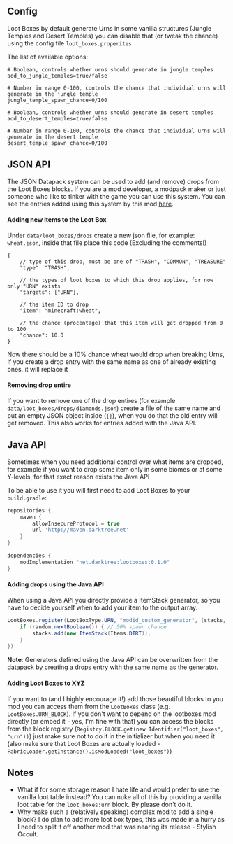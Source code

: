 ## Config
Loot Boxes by default generate Urns in some vanilla structures (Jungle Temples and Desert Temples)
you can disable that (or tweak the chance) using the config file `loot_boxes.properites`

The list of available options:
```properties
# Boolean, controls whether urns should generate in jungle temples
add_to_jungle_temples=true/false

# Number in range 0-100, controls the chance that individual urns will generate in the jungle temple
jungle_temple_spawn_chance=0/100

# Boolean, controls whether urns should generate in desert temples
add_to_desert_temples=true/false

# Number in range 0-100, controls the chance that individual urns will generate in the desert temple
desert_temple_spawn_chance=0/100
```

## JSON API
The JSON Datapack system can be used to add (and remove) drops from the Loot Boxes blocks.
If you are a mod developer, a modpack maker or just someone who like to tinker with the game you can use this system.
You can see the entries added using this system by this mod [here](src/main/resources/data/loot_boxes/drops/).

#### Adding new items to the Loot Box
Under `data/loot_boxes/drops` create a new json file, for example: `wheat.json`,
inside that file place this code (Excluding the comments!)

```josn5
{
    // type of this drop, must be one of "TRASH", "COMMON", "TREASURE"
    "type": "TRASH",
    
    // the types of loot boxes to which this drop applies, for now only "URN" exists
    "targets": ["URN"],
    
    // ths item ID to drop
    "item": "minecraft:wheat",
    
    // the chance (procentage) that this item will get dropped from 0 to 100
    "chance": 10.0
}
```

Now there should be a 10% chance wheat would drop when breaking Urns,
If you create a drop entry with the same name as one of already existing ones, it will replace it

#### Removing drop entire
If you want to remove one of the drop entires (for example `data/loot_boxes/drops/diamonds.json`) 
create a file of the same name and put an empty JSON object inside (`{}`), 
when you do that the old entry will get removed. This also works for entries added with the Java API.

## Java API
Sometimes when you need additional control over what items are dropped, for example 
if you want to drop some item only in some biomes or at some Y-levels, for that exact reason exists the Java API

To be able to use it you will first need to add Loot Boxes to your `build.gradle`:
```gradle
repositories {
    maven {
        allowInsecureProtocol = true
        url 'http://maven.darktree.net'
    }
}

dependencies {
    modImplementation "net.darktree:lootboxes:0.1.0"
}
```

#### Adding drops using the Java API
When using a Java API you directly provide a ItemStack generator, so you have to decide yourself
when to add your item to the output array.

```java
LootBoxes.register(LootBoxType.URN, "modid_custom_generator", (stacks, world, pos, random, entity) -> {
	if (random.nextBoolean()) { // 50% spawn chance
		stacks.add(new ItemStack(Items.DIRT));
	}
})
```

**Note**: Generators defined using the Java API can be overwritten from the datapack 
by creating a drops entry with the same name as the generator.

#### Adding Loot Boxes to XYZ
If you want to (and I highly encourage it!) add those beautiful blocks to you mod you can access them 
from the `LootBoxes` class (e.g. `LootBoxes.URN_BLOCK`). If you don't want to depend on the lootboxes mod directly
(or embed it - yes, I'm fine with that) you can access the blocks from the block registry (`Registry.BLOCK.get(new Identifier("loot_boxes", "urn"))`)
just make sure not to do it in the initializer but when you need it (also make sure that Loot Boxes are actually loaded -
`FabricLoader.getInstance().isModLoaded("loot_boxes")`)

## Notes
- What if for some storage reason I hate life and would prefer to use the vanilla loot table instead? 
You can nuke all of this by providing a vanilla loot table for the `loot_boxes:urn` block. By please don't
do it.
- Why make such a (relatively speaking) complex mod to add a single block? I do plan to add more loot box types,
this was made in a hurry as I need to split it off another mod that was nearing its release - Stylish Occult.
